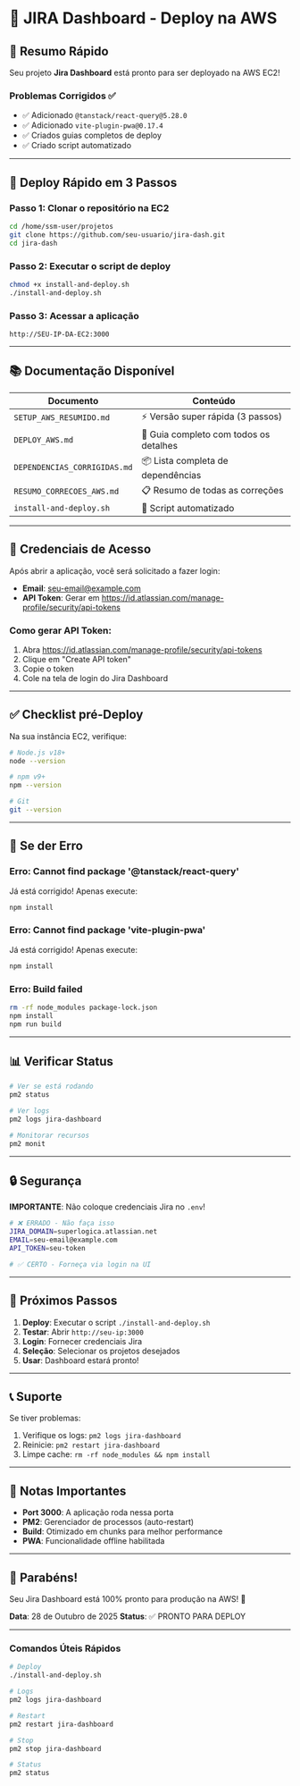 # 🚀 JIRA Dashboard - Deploy na AWS

## 📌 Resumo Rápido

Seu projeto **Jira Dashboard** está pronto para ser deployado na AWS EC2!

### Problemas Corrigidos ✅
- ✅ Adicionado `@tanstack/react-query@5.28.0`
- ✅ Adicionado `vite-plugin-pwa@0.17.4`
- ✅ Criados guias completos de deploy
- ✅ Criado script automatizado

---

## 🚀 Deploy Rápido em 3 Passos

### Passo 1: Clonar o repositório na EC2
```bash
cd /home/ssm-user/projetos
git clone https://github.com/seu-usuario/jira-dash.git
cd jira-dash
```

### Passo 2: Executar o script de deploy
```bash
chmod +x install-and-deploy.sh
./install-and-deploy.sh
```

### Passo 3: Acessar a aplicação
```
http://SEU-IP-DA-EC2:3000
```

---

## 📚 Documentação Disponível

| Documento | Conteúdo |
|-----------|----------|
| `SETUP_AWS_RESUMIDO.md` | ⚡ Versão super rápida (3 passos) |
| `DEPLOY_AWS.md` | 📖 Guia completo com todos os detalhes |
| `DEPENDENCIAS_CORRIGIDAS.md` | 📦 Lista completa de dependências |
| `RESUMO_CORRECOES_AWS.md` | 📋 Resumo de todas as correções |
| `install-and-deploy.sh` | 🤖 Script automatizado |

---

## 🔑 Credenciais de Acesso

Após abrir a aplicação, você será solicitado a fazer login:

- **Email**: seu-email@example.com
- **API Token**: Gerar em https://id.atlassian.com/manage-profile/security/api-tokens

### Como gerar API Token:
1. Abra https://id.atlassian.com/manage-profile/security/api-tokens
2. Clique em "Create API token"
3. Copie o token
4. Cole na tela de login do Jira Dashboard

---

## ✅ Checklist pré-Deploy

Na sua instância EC2, verifique:

```bash
# Node.js v18+
node --version

# npm v9+
npm --version

# Git
git --version
```

---

## 🐛 Se der Erro

### Erro: Cannot find package '@tanstack/react-query'
Já está corrigido! Apenas execute:
```bash
npm install
```

### Erro: Cannot find package 'vite-plugin-pwa'
Já está corrigido! Apenas execute:
```bash
npm install
```

### Erro: Build failed
```bash
rm -rf node_modules package-lock.json
npm install
npm run build
```

---

## 📊 Verificar Status

```bash
# Ver se está rodando
pm2 status

# Ver logs
pm2 logs jira-dashboard

# Monitorar recursos
pm2 monit
```

---

## 🔒 Segurança

**IMPORTANTE**: Não coloque credenciais Jira no `.env`!

```bash
# ❌ ERRADO - Não faça isso
JIRA_DOMAIN=superlogica.atlassian.net
EMAIL=seu-email@example.com
API_TOKEN=seu-token

# ✅ CERTO - Forneça via login na UI
```

---

## 🎯 Próximos Passos

1. **Deploy**: Executar o script `./install-and-deploy.sh`
2. **Testar**: Abrir `http://seu-ip:3000`
3. **Login**: Fornecer credenciais Jira
4. **Seleção**: Selecionar os projetos desejados
5. **Usar**: Dashboard estará pronto!

---

## 📞 Suporte

Se tiver problemas:

1. Verifique os logs: `pm2 logs jira-dashboard`
2. Reinicie: `pm2 restart jira-dashboard`
3. Limpe cache: `rm -rf node_modules && npm install`

---

## 📝 Notas Importantes

- **Port 3000**: A aplicação roda nessa porta
- **PM2**: Gerenciador de processos (auto-restart)
- **Build**: Otimizado em chunks para melhor performance
- **PWA**: Funcionalidade offline habilitada

---

## 🎉 Parabéns!

Seu Jira Dashboard está 100% pronto para produção na AWS! 🚀

**Data**: 28 de Outubro de 2025
**Status**: ✅ PRONTO PARA DEPLOY

---

### Comandos Úteis Rápidos

```bash
# Deploy
./install-and-deploy.sh

# Logs
pm2 logs jira-dashboard

# Restart
pm2 restart jira-dashboard

# Stop
pm2 stop jira-dashboard

# Status
pm2 status
```

